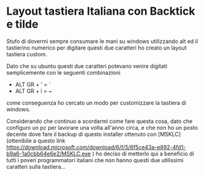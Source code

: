 # Layout tastiera Italiana con Backtick e tilde

Stufo di dovermi sempre consumare le mani su windows utilizzando alt ed il tastierino numerico per digitare questi due caratteri ho creato un layout tastiera custom.

Dato che su ubuntu questi due caratteri potevano venire digitati semplicemente con le seguenti combinazioni

- ALT GR + ' = `
- ALT GR + ì = ~

come conseguenza ho cercato un modo per customizzare la tastiera di windows.

Considerando che continuo a scordarmi come fare questa cosa, dato che configuro un pc per lavorare una volta all'anno circa, e che non ho un posto decente dove fare il backup di questo installer ottenuto con [MSKLC](ottenibile a questo link https://download.microsoft.com/download/6/f/5/6f5ce43a-e892-4fd1-b9a6-1a0cbb64e6e2/MSKLC.exe ) ho deciso di metterlo qui a beneficio di tutti i poveri programmatori italiani che non hanno questi due utilissimi caratteri sulla tastiera...